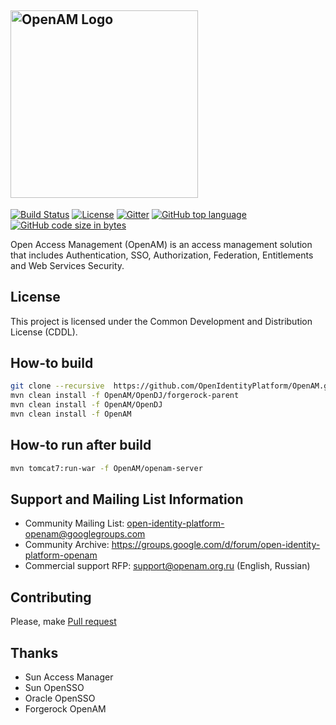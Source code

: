 ## <img alt="OpenAM Logo" src="https://github.com/OpenIdentityPlatform/OpenAM/raw/master/logo.png" width="300"/>
[![Build Status](https://travis-ci.org/OpenIdentityPlatform/OpenAM.svg)](https://travis-ci.org/OpenIdentityPlatform/OpenAM)
[![License](https://img.shields.io/badge/license-CDDL-blue.svg)](https://github.com/OpenIdentityPlatform/OpenAM/blob/master/license/license.txt)
[![Gitter](https://img.shields.io/gitter/room/nwjs/nw.js.svg)](http://gitter.im/OpenIdentityPlatform)
[![GitHub top language](https://img.shields.io/github/languages/top/OpenIdentityPlatform/OpenAM.svg)](https://github.com/OpenIdentityPlatform/OpenAM)
[![GitHub code size in bytes](https://img.shields.io/github/languages/code-size/OpenIdentityPlatform/OpenAM.svg)](https://github.com/OpenIdentityPlatform/OpenAM)

Open Access Management (OpenAM) is an access management solution that includes Authentication, SSO, Authorization, Federation, Entitlements and Web Services Security.

## License
This project is licensed under the Common Development and Distribution License (CDDL). 

## How-to build
```bash
git clone --recursive  https://github.com/OpenIdentityPlatform/OpenAM.git
mvn clean install -f OpenAM/OpenDJ/forgerock-parent
mvn clean install -f OpenAM/OpenDJ
mvn clean install -f OpenAM
```

## How-to run after build
```bash
mvn tomcat7:run-war -f OpenAM/openam-server
```

## Support and Mailing List Information
* Community Mailing List: open-identity-platform-openam@googlegroups.com
* Community Archive: https://groups.google.com/d/forum/open-identity-platform-openam
* Commercial support RFP: support@openam.org.ru (English, Russian)

## Contributing
Please, make [Pull request](https://github.com/OpenIdentityPlatform/OpenAM/pulls)

## Thanks
* Sun Access Manager
* Sun OpenSSO
* Oracle OpenSSO
* Forgerock OpenAM
